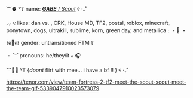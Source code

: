 ︶🫀 ꒷꒦ name: [***GABE*** / *Scout*](https://,) ୧ ‧₊˚

⸝⸝ ୧ likes: dan vs. , CRK, House MD, TF2, postal, roblox, minecraft, ponytown, dogs, ultrakill, sublime, korn, green day, and metallica﹕・🌸 ・

꒰ฅ🍪ฅ꒱ gender: untransitioned FTM ꒦

・ ︶ pronouns: he/they/it ๑ 🎧 

︶🐕‍🦺 ꒷꒦ {*doont* flirt with mee... i have a bf !! } ୧ ‧₊˚

https://tenor.com/view/team-fortress-2-tf2-meet-the-scout-scout-meet-the-team-gif-5339047910023573079
